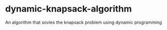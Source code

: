 # dynamic-knapsack-algorithm
An algorithm that sovles the knapsack problem using dynamic programming 
